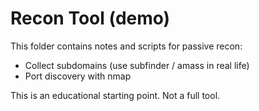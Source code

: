# Recon Tool (demo)
This folder contains notes and scripts for passive recon:
- Collect subdomains (use subfinder / amass in real life)
- Port discovery with nmap

This is an educational starting point. Not a full tool.
